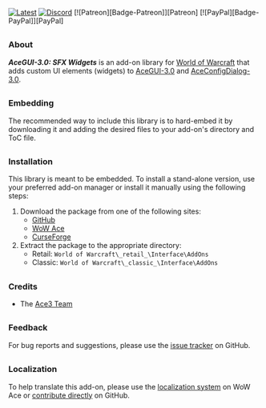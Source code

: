 [![Latest][Badge-Latest]][Latest]
[![Discord][Badge-Discord]][Discord]
[![Patreon][Badge-Patreon]][Patreon]
[![PayPal][Badge-PayPal]][PayPal]

##

### About

_**AceGUI-3.0: SFX Widgets**_ is an add-on library for [World of Warcraft] that adds custom UI elements (widgets) to [AceGUI-3.0][Ace3] and [AceConfigDialog-3.0][Ace3].

##

### Embedding

The recommended way to include this library is to hard-embed it by downloading it and adding the desired files to your add-on's directory and ToC file.

##

### Installation

This library is meant to be embedded. To install a stand-alone version, use your preferred add-on manager or install it manually using the following steps:

1. Download the package from one of the following sites:
    - [GitHub]
    - [WoW Ace]
    - [CurseForge]
2. Extract the package to the appropriate directory:
    - Retail: `World of Warcraft\_retail_\Interface\AddOns`
    - Classic: `World of Warcraft\_classic_\Interface\AddOns`

##

### Credits

- The [Ace3 Team][Ace3]

##

### Feedback

For bug reports and suggestions, please use the [issue tracker] on GitHub.

##

### Localization

To help translate this add-on, please use the [localization system] on WoW Ace or [contribute directly] on GitHub.

[Links]: #

[Ace3]: https://www.wowace.com/projects/ace3 (Ace3 Homepage)
[World of Warcraft]: https://worldofwarcraft.com (World of Warcraft)

[GitHub]: https://github.com/SFX-WoW/AceGUI-3.0_SFX-Widgets (Download from GitHub)
[WoW Ace]: https://www.wowace.com/projects/sfx-widgets (Download from WoW Ace)
[CurseForge]: https://www.curseforge.com/wow/addons/sfx-widgets (Download from CurseForge)

[Latest]: https://github.com/SFX-WoW/AceGUI-3.0_SFX-Widgets/releases (Latest Release)
[Issue Tracker]: https://github.com/SFX-WoW/AceGUI-3.0_SFX-Widgets/issues (Report an Issue)
[Contribute Directly]: https://github.com/SFX-WoW/AceGUI-3.0_SFX-Widgets (Translate on GitHub)
[Localization System]: https://www.wowace.com/projects/sfx-widgets/localization (Translate on WoW Ace)

[Discord]: https://discord.gg/DDVqkd6 (Discord)

[Images]: #

[Badge-Latest]: https://img.shields.io/github/v/release/SFX-WoW/AceGUI-3.0_SFX-Widgets?label=Latest&style=flat-square
[Badge-Discord]: https://img.shields.io/badge/Discord-StormFX-7289da?logo=discord&style=flat-square
